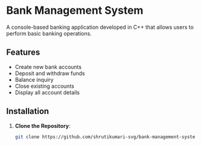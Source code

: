 # Bank Management System

A console-based banking application developed in C++ that allows users to perform basic banking operations.

## Features

- Create new bank accounts
- Deposit and withdraw funds
- Balance inquiry
- Close existing accounts
- Display all account details

## Installation

1. **Clone the Repository**:
   ```bash
   git clone https://github.com/shrutikumari-svg/bank-management-system.git
